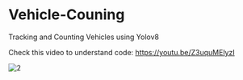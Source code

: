 # Vehicle-Couning
Tracking and Counting Vehicles using Yolov8

Check this video to understand code: https://youtu.be/Z3uquMElyzI


![2](https://github.com/AarohiSingla/Vehicle-Couning/assets/60029146/40634e56-b95d-4d68-8753-02f00880fee0)
